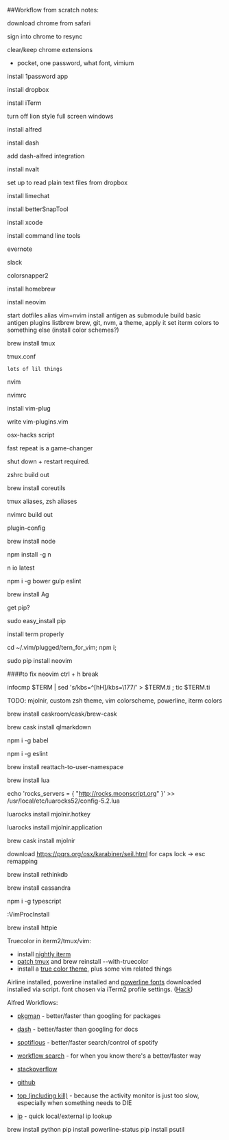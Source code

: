##Workflow from scratch notes:

download chrome from safari

sign into chrome to resync

clear/keep chrome extensions

  - pocket, one password, what font, vimium

install 1password app

install dropbox

install iTerm

  turn off lion style full screen windows

install alfred

install dash

  add dash-alfred integration

install nvalt

  set up to read plain text files from dropbox

install limechat

install betterSnapTool

install xcode

  install command line tools

evernote

slack

colorsnapper2 

install homebrew

  install neovim

start dotfiles
  alias vim=nvim
  install antigen as submodule
  build basic antigen plugins listbrew 
     brew, git, nvm, a theme, apply it
set iterm colors to something else
   (install color schemes?)

brew install tmux

  tmux.conf

    lots of lil things

nvim

  nvimrc

  install vim-plug

  write vim-plugins.vim

osx-hacks script

  fast repeat is a game-changer 

  shut down + restart required.

zshrc build out

  brew install coreutils

  tmux aliases, zsh aliases

nvimrc build out

  plugin-config

brew install node

  npm install -g n

  n io latest

  npm i -g bower gulp eslint

brew install Ag

get pip?

sudo easy_install pip

install term properly

cd ~/.vim/plugged/tern_for_vim; npm i;

sudo pip install neovim

####to fix neovim ctrl + h break

infocmp $TERM | sed 's/kbs=^[hH]/kbs=\\177/' > $TERM.ti ; tic $TERM.ti


TODO: mjolnir, custom zsh theme, vim colorscheme, powerline, iterm colors


brew install caskroom/cask/brew-cask

brew cask install qlmarkdown

npm i -g babel

npm i -g eslint

brew install reattach-to-user-namespace

brew install lua

echo 'rocks_servers = { "http://rocks.moonscript.org" }' >> /usr/local/etc/luarocks52/config-5.2.lua

luarocks install mjolnir.hotkey

luarocks install mjolnir.application

brew cask install mjolnir


download https://pqrs.org/osx/karabiner/seil.html for caps lock -> esc remapping

brew install rethinkdb

brew install cassandra

npm i -g typescript

:VimProcInstall

brew install httpie


Truecolor in iterm2/tmux/vim:

- install [nightly iterm](https://iterm2.com/downloads/nightly/#/section/home)
- [patch tmux](https://github.com/rschmukler/dotfiles/blob/master/files/brew-patches/tmux.txt) and brew reinstall --with-truecolor
- install a [true color theme](https://github.com/kristijanhusak/vim-hybrid-material), plus some vim related things


Airline installed, powerline installed and [powerline
fonts](https://github.com/powerline/fonts) downloaded installed
via script. font chosen via iTerm2 profile settings. ([Hack](https://github.com/chrissimpkins/Hack/issues/111))

Alfred Workflows:

- [pkgman](https://github.com/willfarrell/alfred-pkgman-workflow) - better/faster than googling for packages
- [dash](https://github.com/Kapeli/Dash-Alfred-Workflow) - better/faster than googling for docs
- [spotifious](http://ben.stolovitz.com/Spotify-for-Alfred/) - better/faster search/control of spotify

- [workflow search](https://github.com/hzlzh/Alfred-Workflows/raw/master/Downloads/Workflow-Searcher.alfredworkflow) - for when you know there's a better/faster way
- [stackoverflow](https://github.com/xhinking/Alfred/blob/master/stackoverflow.alfredworkflow)
- [github](https://github.com/gharlan/alfred-github-workflow)
- [top (including kill)](http://zhaocai.github.io/alfred2-top-workflow/) - because the activity monitor is just too slow, especially when something needs to DIE
- [ip](http://dferg.us/ip-address-workflow/) - quick local/external ip lookup


brew install python
pip install powerline-status
pip install psutil
